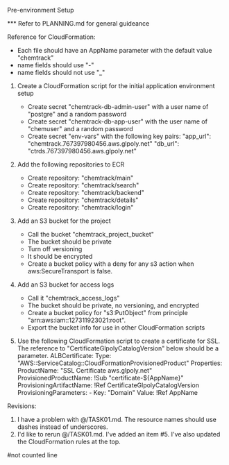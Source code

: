 Pre-environment Setup

*** Refer to PLANNING.md for general guideance

Reference for CloudFormation:
- Each file should have an AppName parameter with the default value "chemtrack"
- name fields should use "-"
- name fields should not use "_"

1) Create a CloudFormation script for the initial application environment setup
    - Create secret "chemtrack-db-admin-user" with a user name of "postgre" and a random password
    - Create secret "chemtrack-db-app-user" with the user name of "chemuser" and a random password
    - Create secret "env-vars" with the following key pairs:
        "app_url": "chemtrack.767397980456.aws.glpoly.net"
        "db_url": "ctrds.767397980456.aws.glpoly.net"

2) Add the following repositories to ECR
    - Create repository: "chemtrack/main"
    - Create repository: "chemtrack/search"
    - Create repository: "chemtrack/backend"
    - Create repository: "chemtrack/details"
    - Create repository: "chemtrack/login"

3) Add an S3 bucket for the project
    - Call the bucket "chemtrack_project_bucket"
    - The bucket should be private
    - Turn off versioning
    - It should be encrypted
    - Create a bucket policy with a deny for any s3 action when aws:SecureTransport is false.

4) Add an S3 bucket for access logs
    - Call it "chemtrack_access_logs"
    - The bucket should be private, no versioning, and encrypted
    - Create a bucket policy for "s3:PutObject" from principle "arn:aws:iam::127311923021:root".
    - Export the bucket info for use in other CloudFormation scripts

5) Use the following CloudFormation script to create a certificate for SSL.
    The reference to "CertificateGlpolyCatalogVersion" below should be a parameter.
        ALBCertificate:
            Type: "AWS::ServiceCatalog::CloudFormationProvisionedProduct"
            Properties:
            ProductName: "SSL Certificate aws.glpoly.net"
            ProvisionedProductName:
                !Sub "certificate-${AppName}"
            ProvisioningArtifactName: !Ref CertificateGlpolyCatalogVersion
            ProvisioningParameters:
                - Key: "Domain"
                Value: !Ref AppName  

Revisions:

1)  I have a problem with @/TASK01.md. The resource names should use dashes instead of underscores.
2) I'd like to rerun @/TASK01.md.  I've added an item #5.  I've also updated the CloudFormation rules at the top.


#not counted line
